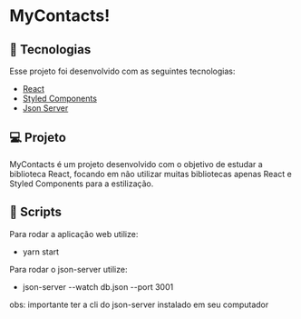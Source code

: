  <h1>MyContacts!</h1>


## 🚀 Tecnologias

Esse projeto foi desenvolvido com as seguintes tecnologias:

- [React](https://reactjs.org)
- [Styled Components](https://styled-components.com/)
- [Json Server](https://github.com/typicode/json-server)

## 💻 Projeto

MyContacts é um projeto desenvolvido com o objetivo de estudar a biblioteca React, focando em
não utilizar muitas bibliotecas apenas React e Styled Components para a estilização.


## 📁 Scripts

Para rodar a aplicação web utilize:
- yarn start

Para rodar o json-server utilize:

- json-server --watch db.json --port 3001


obs: importante ter a cli do json-server instalado em seu computador

